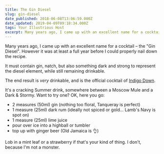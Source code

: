 ```yaml
---
title: The Gin Diesel
slug: gin-diesel
date_published: 2018-06-08T13:06:59.000Z
date_updated: 2019-04-09T09:18:34.000Z
tags: Your Illustrious Host
excerpt: Many years ago, I came up with an excellent name for a cocktail – the "Gin Diesel".
---
```


Many years ago, I came up with an excellent name for a cocktail – the "Gin Diesel". However it was at least a full year before I could properly nail down the recipe.

It must contain gin, natch, but also something dark and strong to represent the diesel element, while still remaining drinkable.

The end result is *very* drinkable, and is the official cocktail of [Indigo Down](http://indigodown.com/).

It's a cracking Summer drink, somewhere between a Moscow Mule and a Dark & Stormy. Want to try one? OK, here you go:

- 2 measures (50ml) gin (nothing too floral, Tanqueray is perfect)
- 1 measure (25ml) dark rum (ideally not spiced or gold... Lamb's Navy is spot on)
- 1 measure (25ml) lime juice
- pour over ice into a highball or tumbler
- top up with ginger beer (Old Jamaica is 👌)

Lob in a mint leaf or a strawberry if that's your kind of thing. I don't, because I'm not a monster.
